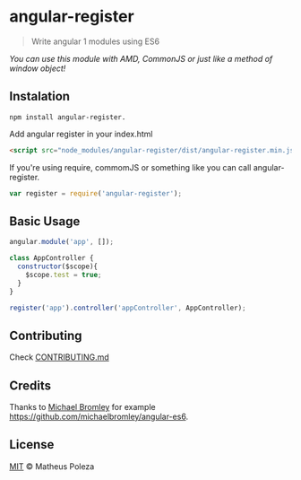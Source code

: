 # angular-register

> Write angular 1 modules using ES6

_You can use this module with AMD, CommonJS or just like a method of window object!_

## Instalation

```
npm install angular-register.
```

Add angular register in your index.html
```html
<script src="node_modules/angular-register/dist/angular-register.min.js"></script>
```

If you're using require, commomJS or something like you can call angular-register.
```js
var register = require('angular-register');
```

## Basic Usage

```js
angular.module('app', []);

class AppController {
  constructor($scope){
    $scope.test = true;
  }
}

register('app').controller('appController', AppController);
```

## Contributing
Check [CONTRIBUTING.md](https://github.com/matheuspoleza/blob/master/CONTRIBUTING.md)

## Credits
Thanks to [Michael Bromley](https://github.com/michaelbromley/michaelbromley) for example https://github.com/michaelbromley/angular-es6.

## License

[MIT](https://github.com/matheuspoleza/blob/master/LICENSE) © Matheus Poleza

